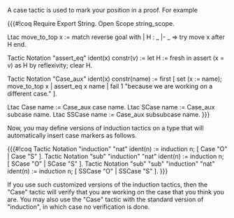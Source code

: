 A case tactic is used to mark your position in a proof.  For example

{{{#!coq
  Require Export String.
  Open Scope string_scope.
  
  Ltac move_to_top x :=
    match reverse goal with
    | H : _ |- _ => try move x after H
  end.
  
  Tactic Notation "assert_eq" ident(x) constr(v) :=
    let H := fresh in
    assert (x = v) as H by reflexivity;
    clear H.
  
  Tactic Notation "Case_aux" ident(x) constr(name) :=
    first [
      set (x := name); move_to_top x
    | assert_eq x name
    | fail 1 "because we are working on a different case." ].
  
  Ltac Case name := Case_aux case name.
  Ltac SCase name := Case_aux subcase name.
  Ltac SSCase name := Case_aux subsubcase name.
}}}

Now, you may define versions of induction tactics on a type that will automatically insert case markers as follows.

{{{#!coq
  Tactic Notation "induction" "nat" ident(n) :=
    induction n; [ Case "O" | Case "S" ].
  Tactic Notation "sub" "induction" "nat" ident(n) :=
    induction n; [ SCase "O" | SCase "S" ].
  Tactic Notation "sub" "sub" "induction" "nat" ident(n) :=
    induction n; [ SSCase "O" | SSCase "S" ].
}}}

If you use such customized versions of the induction tactics, then the "Case" tactic will verify that you are working on the case that you think you are.  You may also use the "Case" tactic with the standard version of "induction", in which case no verification is done.
